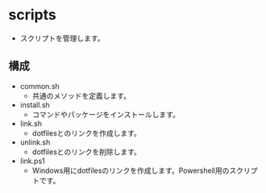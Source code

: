 # scripts
- スクリプトを管理します。

## 構成
- common.sh
    - 共通のメソッドを定義します。
- install.sh
    - コマンドやパッケージをインストールします。
- link.sh
    - dotfilesとのリンクを作成します。
- unlink.sh
    - dotfilesとのリンクを削除します。
- link.ps1
    - Windows用にdotfilesのリンクを作成します。Powershell用のスクリプトです。
